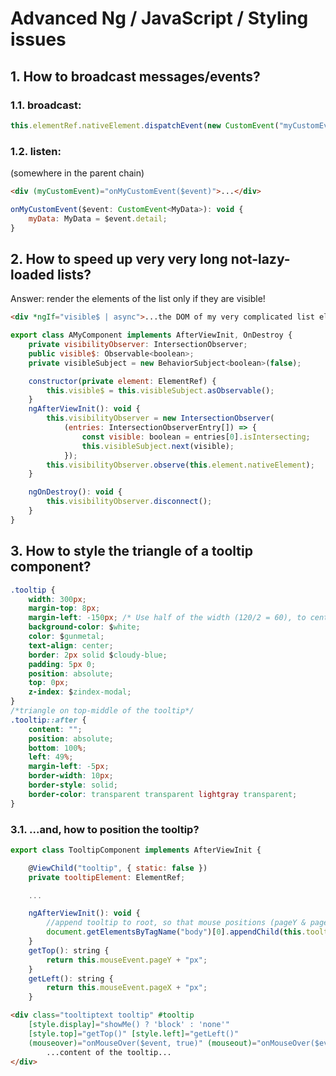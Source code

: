 # Advanced Ng / JavaScript / Styling issues

## 1. How to broadcast messages/events?
### 1.1. broadcast:
```js
this.elementRef.nativeElement.dispatchEvent(new CustomEvent("myCustomEvent", { bubbles: true, detail: new MyData() }));
```
### 1.2. listen:
 (somewhere in the parent chain)
```html
<div (myCustomEvent)="onMyCustomEvent($event)">...</div>
```
```js
onMyCustomEvent($event: CustomEvent<MyData>): void {
    myData: MyData = $event.detail;
}
```

## 2. How to speed up very very long not-lazy-loaded lists?
Answer: render the elements of the list only if they are visible!
```html
<div *ngIf="visible$ | async">...the DOM of my very complicated list element...</div>
```
```js
export class AMyComponent implements AfterViewInit, OnDestroy {
    private visibilityObserver: IntersectionObserver;
    public visible$: Observable<boolean>;
    private visibleSubject = new BehaviorSubject<boolean>(false);

    constructor(private element: ElementRef) {
        this.visible$ = this.visibleSubject.asObservable();
    }
    ngAfterViewInit(): void {
        this.visibilityObserver = new IntersectionObserver(
            (entries: IntersectionObserverEntry[]) => {
                const visible: boolean = entries[0].isIntersecting;
                this.visibleSubject.next(visible);
            });
        this.visibilityObserver.observe(this.element.nativeElement);
    }

    ngOnDestroy(): void {
        this.visibilityObserver.disconnect();
    }
}
```
## 3. How to style the triangle of a tooltip component?
```css
.tooltip {
    width: 300px;
    margin-top: 8px;
    margin-left: -150px; /* Use half of the width (120/2 = 60), to center the tooltip */
    background-color: $white;
    color: $gunmetal;
    text-align: center;
    border: 2px solid $cloudy-blue;
    padding: 5px 0;
    position: absolute;
    top: 0px;
    z-index: $zindex-modal;
}
/*triangle on top-middle of the tooltip*/
.tooltip::after {
    content: "";
    position: absolute;
    bottom: 100%;
    left: 49%;
    margin-left: -5px;
    border-width: 10px;
    border-style: solid;
    border-color: transparent transparent lightgray transparent;
}
```
### 3.1. ...and, how to position the tooltip?
```js
export class TooltipComponent implements AfterViewInit {

    @ViewChild("tooltip", { static: false })
    private tooltipElement: ElementRef;

    ...

    ngAfterViewInit(): void {
        //append tooltip to root, so that mouse positions (pageY & pageX) are relative to the page
        document.getElementsByTagName("body")[0].appendChild(this.tooltipElement.nativeElement);
    }
    getTop(): string {
        return this.mouseEvent.pageY + "px";
    }
    getLeft(): string {
        return this.mouseEvent.pageX + "px";
    }
```
```html
<div class="tooltiptext tooltip" #tooltip
    [style.display]="showMe() ? 'block' : 'none'"
    [style.top]="getTop()" [style.left]="getLeft()"
    (mouseover)="onMouseOver($event, true)" (mouseout)="onMouseOver($event, false)">
        ...content of the tooltip...
</div>
```
